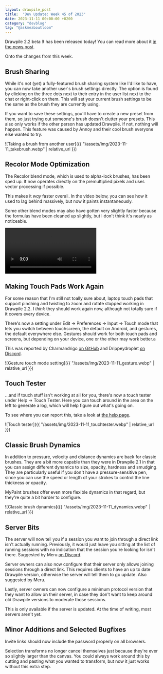 ```yaml
---
layout: drawpile_post
title:  "Dev Update: Week 45 of 2023"
date: 2023-11-11 00:00:00 +0200
category: "devblog"
tag: "@askmeaboutloom"
---
```


Drawpile 2.2 beta 9 has been released today! You can read more about it [in the news post](https://drawpile.net/news/release-2.2b9/).

Onto the changes from this week.

## Brush Sharing

While it's not (yet) a fully-featured brush sharing system like I'd like to have, you can now take another user's brush settings directly. The option is found by clicking on the three dots next to their entry in the user list next to the chat or right-click on them. This will set your current brush settings to be the same as the brush they are currently using.

If you want to save these settings, you'll have to create a new preset from them, so just trying out someone's brush doesn't clutter your presets. This also only works if the other person has updated Drawpile. If not, nothing will happen. This feature was caused by Annoy and their cool brush everyone else wanted to try.

![Taking a brush from another user]({{ "/assets/img/2023-11-11_takebrush.webp" | relative_url }})

## Recolor Mode Optimization

The Recolor blend mode, which is used to alpha-lock brushes, has been sped up. It now operates directly on the premultiplied pixels and uses vector processing if possible.

This makes it *way* faster overall. In the video below, you can see how it used to lag behind massively, but now it paints instantaneously.

Some other blend modes may also have gotten very slightly faster because the formulas have been cleaned up slightly, but I don't think it's nearly as noticeable.

<video controls>
  <source src="{{ "/assets/vid/2023-11-11_recolorspeed.mp4" | relative_url }}" type="video/mp4"/>
</video>

## Making Touch Pads Work Again

For some reason that I'm still not toally sure about, laptop touch pads that support pinching and twisting to zoom and rotate stopped working in Drawpile 2.2. I *think* they should work again now, although not totally sure if it covers every device.

There's now a setting under Edit → Preferences → Input → Touch mode that lets you switch between touchscreen, the default on Android, and gestures, the default everywhere else. Gestures should work for both touch pads and screens, but depending on your device, one or the other may work better.a

This was reported by Charmandrigo [on GitHub](https://github.com/drawpile/Drawpile/issues/1092) and Drippeydroplet [on Discord](https://discord.gg/M3yyMpC).

![Gesture touch mode setting]({{ "/assets/img/2023-11-11_gesture.webp" | relative_url }})

## Touch Tester

…and if touch stuff isn't working at all for you, there's now a touch tester under Help → Touch Tester. Here you can touch around in the area on the left to generate a log, which will help figure out what's going on.

To see where you can report this, take a look at [the help page](https://drawpile.net/help/).

![Touch tester]({{ "/assets/img/2023-11-11_touchtester.webp" | relative_url }})

## Classic Brush Dynamics

In addition to pressure, velocity and distance dynamics are back for classic brushes. They are a bit more capable than they were in Drawpile 2.1 in that you can assign different dynamics to size, opacity, hardness and smudging. They are particularly useful if you don't have a pressure-sensitive pen, since you can use the speed or length of your strokes to control the line thickness or opacity.

MyPaint brushes offer even more flexible dynamics in that regard, but they're quite a bit harder to configure.

![Classic brush dynamics]({{ "/assets/img/2023-11-11_dynamics.webp" | relative_url }})

## Server Bits

The server will now tell you if a session you want to join through a direct link isn't actually running. Previously, it would just leave you sitting at the list of running sessions with no indication that the session you're looking for isn't there. Suggested by Meru [on Discord](https://discord.gg/M3yyMpC).

Server owners can also now configure that their server only allows joining sessions through a direct link. This requires clients to have an up to date Drawpile version, otherwise the server will tell them to go update. Also suggested by Meru.

Lastly, server owners can now configure a minimum protocol version that they want to allow on their server, in case they don't want to keep around old Drawpile versions to moderate those sessions.

<div class="notification">
    <span class="fa fa-circle-info"></span> This is only available if the server is updated. At the time of writing, most servers aren't yet.
</div>

## Minor Additions and Selected Bugfixes

Invite links should now include the password properly on all browsers.

Selection transforms no longer cancel themselves just because they're ever so slightly larger than the canvas. You could always work around this by cutting and pasting what you wanted to transform, but now it just works without this extra step.
